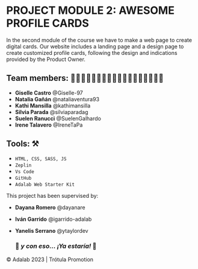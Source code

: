 # PROJECT MODULE 2: AWESOME PROFILE CARDS



In the second module of the course we have to make a web page to create digital cards.
Our website includes a landing page and a design page to create customized profile cards, following the design and indications provided by the Product Owner.


## Team members: 👩🏻‍💻👩🏻‍💻👩🏼‍💻👩🏻‍💻👩🏻‍💻👩🏻‍💻

- **Giselle Castro** @Giselle-97
- **Natalia Gañán** @nataliaventura93
- **Kathi Mansilla** @kathimansilla
- **Silvia Parada** @silviaparadag
- **Suelen Ranucci** @SuelenGalhardo
- **Irene Talavero** @IreneTaPa


## Tools: ⚒️

- `HTML, CSS, SASS, JS`
- `Zeplin`
- `Vs Code`
- `GitHub`
- `Adalab Web Starter Kit`


This project has been supervised by:

- **Dayana Romero** @dayanare
- **Iván Garrido** @igarrido-adalab
- **Yanelis Serrano** @ytaylordev

  
  
   ### 💫 _y con eso... ¡Ya estaría!_ 💫  


© Adalab 2023 | Trótula Promotion
